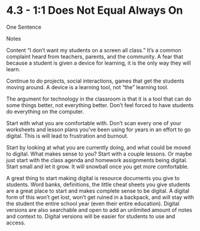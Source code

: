 # 4.3 - 1:1 Does Not Equal Always On

One Sentence

Notes

Content
“I don’t want my students on a screen all class.” It’s a common complaint heard from teachers, parents, and the community. A fear that because a student is given a device for learning, it is the only way they will learn. 

Continue to do projects, social interactions, games that get the students moving around. A device is a learning tool, not “the” learning tool. 

The argument for technology in the classroom is that it is a tool that can do some things better, not everything better. Don’t feel forced to have students do everything on the computer. 

Start with what you are comfortable with. Don’t scan every one of your worksheets and lesson plans you’ve been using for years in an effort to go digital. This is will lead to frustration and burnout. 

Start by looking at what you are currently doing, and what could be moved to digital. What makes sense to you? Start with a couple lessons. Or maybe just start with the class agenda and homework assignments being digital. Start small and let it grow. It will snowball once you get more comfortable. 

A great thing to start making digital is resource documents you give to students. Word banks, definitions, the little cheat sheets you give students are a great place to start and makes complete sense to be digital. A digital form of this won’t get lost, won’t get ruined in a backpack, and will stay with the student the entire school year (even their entire education). Digital versions are also searchable and open to add an unlimited amount of notes and context to. Digital versions will be easier for students to use and access. 
